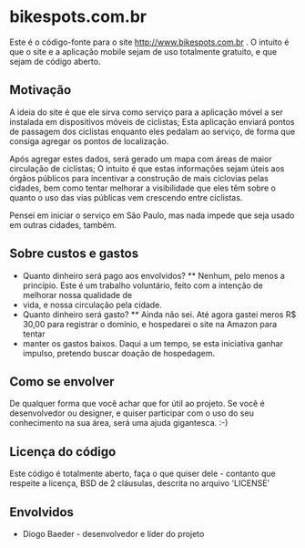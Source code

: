# bikespots.com.br
Este é o código-fonte para o site http://www.bikespots.com.br .
O intuito é que o site e a aplicação mobile sejam de uso totalmente gratuito, e que sejam de código aberto.

## Motivação
A ideia do site é que ele sirva como serviço para a aplicação móvel a ser instalada em dispositivos móveis de ciclistas;
Esta aplicação enviará pontos de passagem dos ciclistas enquanto eles pedalam ao serviço, de forma que consiga agregar
os pontos de localização.

Após agregar estes dados, será gerado um mapa com áreas de maior circulação de ciclistas; O intuito é que estas
informações sejam úteis aos órgãos públicos para incentivar a construção de mais ciclovias pelas cidades, bem como
tentar melhorar a visibilidade que eles têm sobre o quanto o uso das vias públicas vem crescendo entre ciclistas.

Pensei em iniciar o serviço em São Paulo, mas nada impede que seja usado em outras cidades, também.

## Sobre custos e gastos
* Quanto dinheiro será pago aos envolvidos?
** Nenhum, pelo menos a princípio. Este é um trabalho voluntário, feito com a intenção de melhorar nossa qualidade de
 * vida, e nossa circulação pela cidade.
* Quanto dinheiro será gasto?
** Ainda não sei. Até agora gastei meros R$ 30,00 para registrar o domínio, e hospedarei o site na Amazon para tentar
 * manter os gastos baixos. Daqui a um tempo, se esta iniciativa ganhar impulso, pretendo buscar doação de hospedagem.

## Como se envolver
De qualquer forma que você achar que for útil ao projeto. Se você é desenvolvedor ou designer, e quiser participar com
o uso do seu conhecimento na sua área, será uma ajuda gigantesca. :-)

## Licença do código
Este código é totalmente aberto, faça o que quiser dele - contanto que respeite a licença, BSD de 2 cláusulas, descrita
no arquivo 'LICENSE'

## Envolvidos
* Diogo Baeder - desenvolvedor e líder do projeto